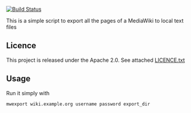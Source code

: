 [![Build Status](https://travis-ci.org/stevearm/mediawiki-export.svg?branch=master)](https://travis-ci.org/stevearm/mediawiki-export)

This is a simple script to export all the pages of a MediaWiki to local text files

## Licence

This project is released under the Apache 2.0. See attached [LICENCE.txt](https://github.com/stevearm/mediawiki-export/blob/master/LICENCE.txt)

## Usage
Run it simply with

    mwexport wiki.example.org username password export_dir
